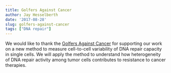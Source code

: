 ```yaml
---
title: Golfers Against Cancer
author: Jay Hesselberth
date: '2017-08-28'
slug: golfers-against-cancer
tags: ["DNA repair"]
---
```


We would like to thank the [Golfers Against Cancer](http://www.denvergolfersagainstcancer.org/projects.htm) for supporting our work on a new method to measure cell-to-cell variability of DNA repair capacity in single cells. We will apply the method to understand how heterogeneity of DNA repair activity among tumor cells contributes to resistance to cancer therapies.